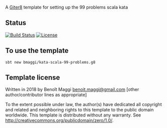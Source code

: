 A [Giter8][g8] template for setting up the 99 problems scala kata


Status 
----------------------
[![Build Status](https://travis-ci.org/bmaggi/kata-scala-99-problems.g8.svg?branch=master)](https://travis-ci.org/bmaggi/kata-scala-99-problems.g8)
[![License](https://img.shields.io/badge/license-CC--BY--4.0-blue.svg)](https://creativecommons.org/licenses/by/4.0/)

To use the template
----------------
```
sbt new bmaggi/kata-scala-99-problems.g8
```

Template license
----------------
Written in 2018 by Benoît Maggi benoit.maggi@gmail.com
[other author/contributor lines as appropriate]

To the extent possible under law, the author(s) have dedicated all copyright and related
and neighboring rights to this template to the public domain worldwide.
This template is distributed without any warranty. See <http://creativecommons.org/publicdomain/zero/1.0/>.

[g8]: http://www.foundweekends.org/giter8/

